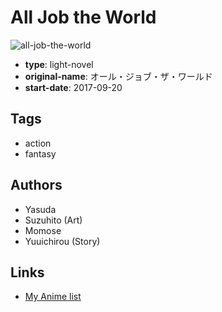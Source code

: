 # All Job the World

![all-job-the-world](https://cdn.myanimelist.net/images/manga/1/200866.jpg)

-   **type**: light-novel
-   **original-name**: オール・ジョブ・ザ・ワールド
-   **start-date**: 2017-09-20

## Tags

-   action
-   fantasy

## Authors

-   Yasuda
-   Suzuhito (Art)
-   Momose
-   Yuuichirou (Story)

## Links

-   [My Anime list](https://myanimelist.net/manga/109336/All_Job_the_World)
